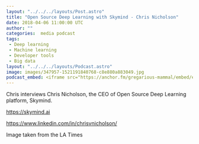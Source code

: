 ```yaml
---
layout: "../../../layouts/Post.astro"
title: "Open Source Deep Learning with Skymind - Chris Nicholson"
date: 2018-04-06 11:00:00 UTC
author: ""
categories:  media podcast
tags:
 - Deep learning
 - Machine learning
 - Developer tools
 - Big data
layout: "../../../layouts/Podcast.astro"
image: images/347957-1521191840768-c8e880a883049.jpg
podcast_embed: <iframe src="https://anchor.fm/gregarious-mammal/embed/episodes/Open-Source-Deep-Learning-with-Skymind---Chris-Nicholson-e16pir" height="102px" width="400px" frameborder="0" scrolling="no"></iframe>
---
```


Chris interviews Chris Nicholson, the CEO of Open Source Deep Learning platform, Skymind.

<https://skymind.ai>

<https://www.linkedin.com/in/chrisvnicholson/>

Image taken from the LA Times
